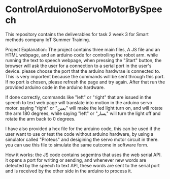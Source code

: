 # ControlArduionoServoMotorBySpeech
This repository contains the deliverables for task 2 week 3 for Smart methods company IoT Summer Training.

Project Explanation:
The project contains three main files, A JS file and an HTML webpage, and an arduino code for controlling the robot arm.
while running the text to speech webpage, when pressing the "Start" button, the browser will ask the user for a connection to a serial port in the user's device. please choose the port that the arduino hardwrae is connected to. This is very importent because the commands will be sent through this port.
If no port is chosen, please refresh the page and try again. After that run the provided arduino code in the arduino hardware. 

If done correctly, commands like "left" or "right" that are issued in the speech to text web page will translate into motion in the arduino servo motor. saying "right" or "يمين" will make the led light turn on, and will rotate the arm 180 degrees, while saying "left" or "يسار" will turn the light off and rotate the arm back to 0 degrees.

I have also provided a hex file for the arduino code, this can be used if the user want to use or test the code without arduino hardware, by using a simulator called "Proteus" and desigining the servo motor circuit in there. you can use this file to simulate the same outcome in software form.

How it works:
the JS code contains segemtns that uses the web serial API. it opens a port for writing or sending, and whenever new words are detected by the speech to text API, these words are sent to the serial port and is received by the other side in the arduino to process it. 
